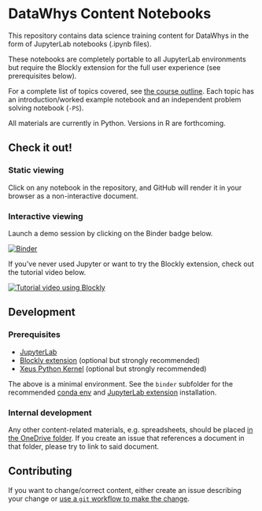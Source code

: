 # DataWhys Content Notebooks

This repository contains data science training content for DataWhys in the form of JupyterLab notebooks (.ipynb files).

These notebooks are completely portable to all JupyterLab environments but require the Blockly extension for the full user experience (see prerequisites below).

For a complete list of topics covered, see [the course outline](Course-outline.ipynb).
Each topic has an introduction/worked example notebook and an independent problem solving notebook (`-PS`).

All materials are currently in Python.
Versions in R are forthcoming.

## Check it out!

### Static viewing

Click on any notebook in the repository, and GitHub will render it in your browser as a non-interactive document.

### Interactive viewing

Launch a demo session by clicking on the Binder badge below.

[![Binder](https://mybinder.org/badge_logo.svg)](https://mybinder.org/v2/gh/memphis-iis/datawhys-content-notebooks/master?urlpath=lab)

If you've never used Jupyter or want to try the Blockly extension, check out the tutorial video below.

[![Tutorial video using Blockly](https://img.youtube.com/vi/-luPzplPDI0/0.jpg)](https://youtu.be/-luPzplPDI0 "Tutorial video using Blockly")


## Development

### Prerequisites

- [JupyterLab](https://jupyter.org/install)
- [Blockly extension](https://github.com/aolney/jupyterlab-blockly-python-extension) (optional but strongly recommended)
- [Xeus Python Kernel](https://github.com/jupyter-xeus/xeus-python) (optional but strongly recommended)

The above is a minimal environment.
See the `binder` subfolder for the recommended [conda env](https://docs.conda.io/projects/conda/en/latest/user-guide/tasks/manage-environments.html#creating-an-environment-from-an-environment-yml-file) and [JupyterLab extension](https://jupyterlab.readthedocs.io/en/stable/user/extensions.html#using-the-terminal) installation.

### Internal development

Any other content-related materials, e.g. spreadsheets, should be placed [in the OneDrive folder](https://livememphis-my.sharepoint.com/:f:/r/personal/aolney_memphis_edu/Documents/DataWhys/content-planning?csf=1&e=LPEGbr). If you create an issue that references a document in that folder, please try to link to said document.

## Contributing

If you want to change/correct content, either create an issue describing your change or [use a `git` workflow to make the change](https://www.atlassian.com/git/tutorials/making-a-pull-request).
